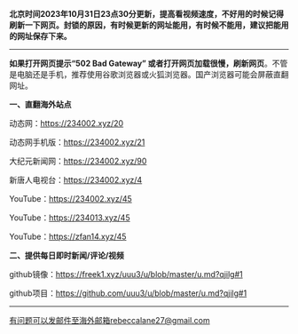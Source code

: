 **北京时间2023年10月31日23点30分更新，提高看视频速度，不好用的时候记得刷新一下网页。封锁的原因，有时候更新的网址能用，有时候不能用，建议把能用的网址保存下来。**

***

**如果打开网页提示“502 Bad Gateway” 或者打开网页加载很慢，刷新网页**。不管是电脑还是手机，推荐使用谷歌浏览器或火狐浏览器。国产浏览器可能会屏蔽直翻网址。

**一、直翻海外站点**

动态网：https://234002.xyz/20

动态网手机版：https://234002.xyz/21

大纪元新闻网：https://234002.xyz/90

新唐人电视台：https://234002.xyz/4

YouTube：https://234002.xyz/45

YouTube：https://234013.xyz/45

YouTube：https://zfan14.xyz/45

**二、提供每日即时新闻/评论/视频**

github镜像：https://freek1.xyz/uuu3/u/blob/master/u.md?qjilg#1

github项目：https://github.com/uuu3/u/blob/master/u.md?qjilg#1


***


有问题可以发邮件至海外邮箱rebeccalane27@gmail.com